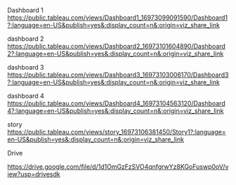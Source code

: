 Dashboard 1  https://public.tableau.com/views/Dashboard1_16973099091590/Dashboard1?:language=en-US&publish=yes&:display_count=n&:origin=viz_share_link

dashboard 2  https://public.tableau.com/views/Dashboard2_16973101604890/Dashboard2?:language=en-US&publish=yes&:display_count=n&:origin=viz_share_link

dashboard 3  https://public.tableau.com/views/Dashboard3_16973103006170/Dashboard3?:language=en-US&publish=yes&:display_count=n&:origin=viz_share_link

dashboard 4  https://public.tableau.com/views/Dashboard4_16973104563120/Dashboard4?:language=en-US&publish=yes&:display_count=n&:origin=viz_share_link

story   https://public.tableau.com/views/story_16973106381450/Story1?:language=en-US&publish=yes&:display_count=n&:origin=viz_share_link

Drive

https://drive.google.com/file/d/1d1OmGzFzSVO4qnfgrwYz8KGoFuswp0oV/view?usp=drivesdk
